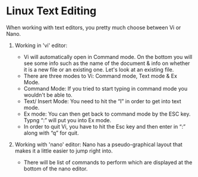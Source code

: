 
# Linux Text Editing

 When working with text editors, you pretty much choose between Vi or Nano.
 
1. Working in 'vi' editor:
   - Vi will automatically open in Command mode. On the bottom you will see some info such as the name of the document & info on whether it is a new file or an existing one. Let's look at an existing file. 
   - There are three modes to Vi: Command mode, Text mode & Ex Mode. 
   - Command Mode: If you tried to start typing in command mode you wouldn't be able to. 
   - Text/ Insert Mode: You need to hit the “I” in order to get into text mode.
   - Ex mode: You can then get back to command mode by the ESC key. Typng “:” will put you into Ex mode.
   - In order to quit Vi, you have to hit the Esc key and then enter in “:” along with “q” for quit.

2. Working with 'nano' editor: Nano has a pseudo-graphical layout that makes it a little easier to jump right into. 
   - There will be list of commands to perform which are displayed at the bottom of the nano editor.
